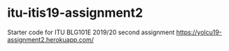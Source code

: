 # itu-itis19-assignment2
Starter code for ITU BLG101E 2019/20 second assignment
https://yolcu19-assignment2.herokuapp.com/